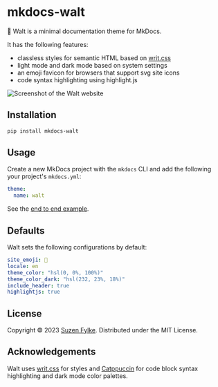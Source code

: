 # mkdocs-walt

🍃 Walt is a minimal documentation theme for MkDocs.

It has the following features:

- classless styles for semantic HTML based on [writ.css](https://writ.cmcenroe.me)
- light mode and dark mode based on system settings
- an emoji favicon for browsers that support svg site icons
- code syntax highlighting using highlight.js

<picture>
  <source media="(prefers-color-scheme: dark)" srcset="https://github.com/codesue/walt/tree/main/assets/images/mkdocs-walt-dark.png" />
  <img src="https://github.com/codesue/walt/tree/main/assets/images/mkdocs-walt-light.png" alt="Screenshot of the Walt website" />
</picture>

## Installation

```sh
pip install mkdocs-walt
```

## Usage

Create a new MkDocs project with the `mkdocs` CLI and add the following your
project's `mkdocs.yml`:

```yaml
theme:
  name: walt
```

See the [end to end example](https://github.com/codesue/walt/tree/main/examples/mkdocs).

## Defaults

Walt sets the following configurations by default:

```yaml
site_emoji: 🍃
locale: en
theme_color: "hsl(0, 0%, 100%)"
theme_color_dark: "hsl(232, 23%, 18%)"
include_header: true
highlightjs: true
```

## License

Copyright &copy; 2023 [Suzen Fylke](https://suzenfylke.com). Distributed under the MIT License.

## Acknowledgements

Walt uses [writ.css](https://github.com/programble/writ/tree/master) for styles
and [Catppuccin](https://github.com/catppuccin/catppuccin) for code block syntax
highlighting and dark mode color palettes.
